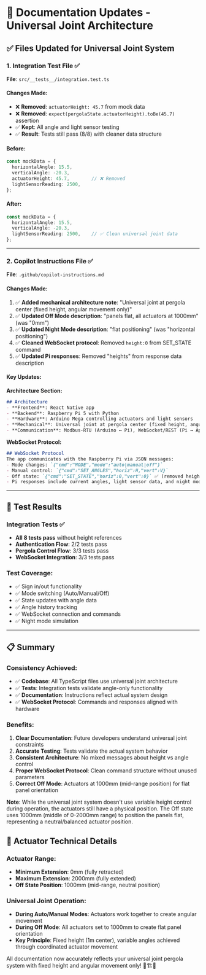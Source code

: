 # 📝 **Documentation Updates - Universal Joint Architecture**

## ✅ **Files Updated for Universal Joint System**

### **1. Integration Test File** ✅
**File**: `src/__tests__/integration.test.ts`

#### **Changes Made:**
- ❌ **Removed**: `actuatorHeight: 45.7` from mock data
- ❌ **Removed**: `expect(pergolaState.actuatorHeight).toBe(45.7)` assertion
- ✅ **Kept**: All angle and light sensor testing
- ✅ **Result**: Tests still pass (8/8) with cleaner data structure

#### **Before:**
```typescript
const mockData = {
  horizontalAngle: 15.5,
  verticalAngle: -20.3,
  actuatorHeight: 45.7,        // ❌ Removed
  lightSensorReading: 2500,
};
```

#### **After:**
```typescript
const mockData = {
  horizontalAngle: 15.5,
  verticalAngle: -20.3,
  lightSensorReading: 2500,    // ✅ Clean universal joint data
};
```

---

### **2. Copilot Instructions File** ✅
**File**: `.github/copilot-instructions.md`

#### **Changes Made:**
1. ✅ **Added mechanical architecture note**: "Universal joint at pergola center (fixed height, angular movement only)"
2. ✅ **Updated Off Mode description**: "panels flat, all actuators at 1000mm" (was "0mm")
3. ✅ **Updated Night Mode description**: "flat positioning" (was "horizontal positioning")
4. ✅ **Cleaned WebSocket protocol**: Removed `height:0` from SET_STATE command
5. ✅ **Updated Pi responses**: Removed "heights" from response data description

#### **Key Updates:**

**Architecture Section:**
```markdown
## Architecture
- **Frontend**: React Native app
- **Backend**: Raspberry Pi 5 with Python
- **Hardware**: Arduino Mega controlling actuators and light sensors
- **Mechanical**: Universal joint at pergola center (fixed height, angular movement only) ✅
- **Communication**: Modbus-RTU (Arduino ↔ Pi), WebSocket/REST (Pi ↔ App)
```

**WebSocket Protocol:**
```markdown
## WebSocket Protocol
The app communicates with the Raspberry Pi via JSON messages:
- Mode changes: `{"cmd":"MODE","mode":"auto|manual|off"}`
- Manual control: `{"cmd":"SET_ANGLES","horiz":H,"vert":V}`
- Off state: `{"cmd":"SET_STATE","horiz":0,"vert":0}` ✅ (removed height:0)
- Pi responses include current angles, light sensor data, and night mode status ✅
```

---

## 🧪 **Test Results**

### **Integration Tests** ✅
- **All 8 tests pass** without height references
- **Authentication Flow**: 2/2 tests pass
- **Pergola Control Flow**: 3/3 tests pass  
- **WebSocket Integration**: 3/3 tests pass

### **Test Coverage:**
- ✅ Sign in/out functionality
- ✅ Mode switching (Auto/Manual/Off)
- ✅ State updates with angle data
- ✅ Angle history tracking
- ✅ WebSocket connection and commands
- ✅ Night mode simulation

---

## 📋 **Summary**

### **Consistency Achieved:**
- ✅ **Codebase**: All TypeScript files use universal joint architecture
- ✅ **Tests**: Integration tests validate angle-only functionality
- ✅ **Documentation**: Instructions reflect actual system design
- ✅ **WebSocket Protocol**: Commands and responses aligned with hardware

### **Benefits:**
1. **Clear Documentation**: Future developers understand universal joint constraints
2. **Accurate Testing**: Tests validate the actual system behavior
3. **Consistent Architecture**: No mixed messages about height vs angle control
4. **Proper WebSocket Protocol**: Clean command structure without unused parameters
5. **Correct Off Mode**: Actuators at 1000mm (mid-range position) for flat panel orientation

**Note**: While the universal joint system doesn't use variable height control during operation, the actuators still have a physical position. The Off state uses 1000mm (middle of 0-2000mm range) to position the panels flat, representing a neutral/balanced actuator position.

## 🔧 **Actuator Technical Details**

### **Actuator Range:**
- **Minimum Extension**: 0mm (fully retracted)
- **Maximum Extension**: 2000mm (fully extended)
- **Off State Position**: 1000mm (mid-range, neutral position)

### **Universal Joint Operation:**
- **During Auto/Manual Modes**: Actuators work together to create angular movement
- **During Off Mode**: All actuators set to 1000mm to create flat panel orientation
- **Key Principle**: Fixed height (1m center), variable angles achieved through coordinated actuator movement

All documentation now accurately reflects your universal joint pergola system with fixed height and angular movement only! 🎯🏗️📝
